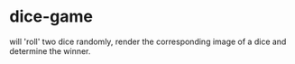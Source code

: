 # dice-game
will 'roll' two dice randomly, render the corresponding image of a dice and determine the winner. 
